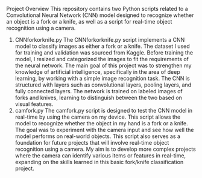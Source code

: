 ﻿Project Overview
This repository contains two Python scripts related to a Convolutional Neural Network (CNN) model designed to recognize whether an object is a fork or a knife, as well as a script for real-time object recognition using a camera.
1. CNNforkorknife.py
The CNNforkorknife.py script implements a CNN model to classify images as either a fork or a knife. The dataset I used for training and validation was sourced from Kaggle. Before training the model, I resized and categorized the images to fit the requirements of the neural network. The main goal of this project was to strengthen my knowledge of artificial intelligence, specifically in the area of deep learning, by working with a simple image recognition task.
The CNN is structured with layers such as convolutional layers, pooling layers, and fully connected layers. The network is trained on labeled images of forks and knives, learning to distinguish between the two based on visual features.
2. camfork.py
The camfork.py script is designed to test the CNN model in real-time by using the camera on my device. This script allows the model to recognize whether the object in my hand is a fork or a knife. The goal was to experiment with the camera input and see how well the model performs on real-world objects.
This script also serves as a foundation for future projects that will involve real-time object recognition using a camera. My aim is to develop more complex projects where the camera can identify various items or features in real-time, expanding on the skills learned in this basic fork/knife classification project.